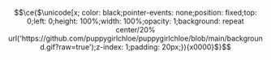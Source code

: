 <!-- shout out to https://twitter.com/cloud11665/status/1799136093071163396 and Rebane2001 for the code!-->
```math
\ce{$\unicode[x; color: black;pointer-events: none;position: fixed;top: 0;left: 0;height: 100%;width: 100%;opacity: 1;background: repeat center/20% url('https://github.com/puppygirlchloe/puppygirlchloe/blob/main/background.gif?raw=true');z-index: 1;padding: 20px;}){x0000}$}
```
